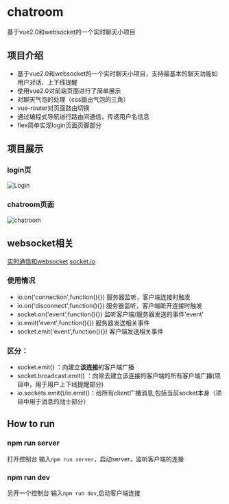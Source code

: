 # chatroom

基于vue2.0和websocket的一个实时聊天小项目

## 项目介绍

 - 基于vue2.0和websocket的一个实时聊天小项目，支持最基本的聊天功能如用户对话、上下线提醒
 - 使用vue2.0对前端页面进行了简单展示
 - 对聊天气泡的处理（css画出气泡的三角）
 - vue-router对页面路由切换
 - 通过编程式导航进行路由间通信，传递用户名信息
 - flex简单实现login页面页脚部分

## 项目展示

### login页

![Login](http://oofwms1or.bkt.clouddn.com/chat-login.png)

### chatroom页面

![chatroom](http://oofwms1or.bkt.clouddn.com/chat-room.png)

## websocket相关

[实时通信和websocket](https://blog.csdn.net/qq_35936643/article/details/79928532)
[socket.io](https://socket.io/)

### 使用情况

 - io.on('connection',function(){}) 服务器监听，客户端连接时触发
 - io.on('disconnect',function(){}) 服务器监听，客户端断开连接时触发
 - socket.on('event',function(){}) 监听客户端/服务器发送的事件'event'
 - io.emit('event',function(){}) 服务器发送相关事件
 - socket.emit('event',function(){}) 客户端发送相关事件

### 区分：

 - socket.emit() ：向建立**该连接**的客户端广播
 - socket.broadcast.emit() ：向除去建立该连接的客户端的所有客户端广播(项目中，用于用户上下线提醒部分)
 - io.sockets.emit()/io.emit()：给所有client广播消息,包括当前socket本身（项目中用于消息的战士部分）

## How to run

### npm run server

打开控制台 输入`npm run server`，启动server，监听客户端的连接

### npm run dev

另开一个控制台 输入`npm run dev`,启动客户端连接
